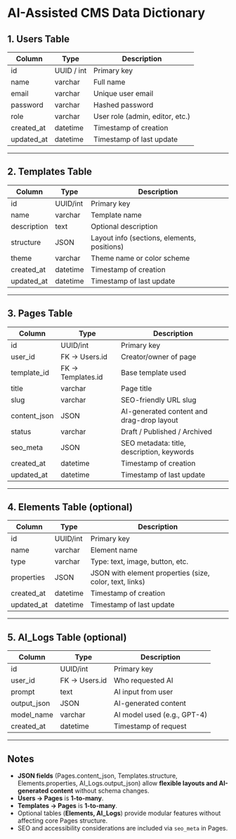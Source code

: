 # AI-Assisted CMS Data Dictionary

## **1. Users Table**

| Column     | Type       | Description                     |
| ---------- | ---------- | ------------------------------- |
| id         | UUID / int | Primary key                     |
| name       | varchar    | Full name                       |
| email      | varchar    | Unique user email               |
| password   | varchar    | Hashed password                 |
| role       | varchar    | User role (admin, editor, etc.) |
| created_at | datetime   | Timestamp of creation           |
| updated_at | datetime   | Timestamp of last update        |

---

## **2. Templates Table**

| Column      | Type     | Description                                 |
| ----------- | -------- | ------------------------------------------- |
| id          | UUID/int | Primary key                                 |
| name        | varchar  | Template name                               |
| description | text     | Optional description                        |
| structure   | JSON     | Layout info (sections, elements, positions) |
| theme       | varchar  | Theme name or color scheme                  |
| created_at  | datetime | Timestamp of creation                       |
| updated_at  | datetime | Timestamp of last update                    |

---

## **3. Pages Table**

| Column       | Type              | Description                                |
| ------------ | ----------------- | ------------------------------------------ |
| id           | UUID/int          | Primary key                                |
| user_id      | FK → Users.id     | Creator/owner of page                      |
| template_id  | FK → Templates.id | Base template used                         |
| title        | varchar           | Page title                                 |
| slug         | varchar           | SEO-friendly URL slug                      |
| content_json | JSON              | AI-generated content and drag-drop layout  |
| status       | varchar           | Draft / Published / Archived               |
| seo_meta     | JSON              | SEO metadata: title, description, keywords |
| created_at   | datetime          | Timestamp of creation                      |
| updated_at   | datetime          | Timestamp of last update                   |

---

## **4. Elements Table (optional)**

| Column     | Type     | Description                                             |
| ---------- | -------- | ------------------------------------------------------- |
| id         | UUID/int | Primary key                                             |
| name       | varchar  | Element name                                            |
| type       | varchar  | Type: text, image, button, etc.                         |
| properties | JSON     | JSON with element properties (size, color, text, links) |
| created_at | datetime | Timestamp of creation                                   |
| updated_at | datetime | Timestamp of last update                                |

---

## **5. AI_Logs Table (optional)**

| Column      | Type          | Description                 |
| ----------- | ------------- | --------------------------- |
| id          | UUID/int      | Primary key                 |
| user_id     | FK → Users.id | Who requested AI            |
| prompt      | text          | AI input from user          |
| output_json | JSON          | AI-generated content        |
| model_name  | varchar       | AI model used (e.g., GPT-4) |
| created_at  | datetime      | Timestamp of request        |

---

## **Notes**

- **JSON fields** (Pages.content_json, Templates.structure, Elements.properties, AI_Logs.output_json) allow **flexible layouts and AI-generated content** without schema changes.
- **Users → Pages** is **1-to-many**.
- **Templates → Pages** is **1-to-many**.
- Optional tables (**Elements, AI_Logs**) provide modular features without affecting core Pages structure.
- SEO and accessibility considerations are included via `seo_meta` in Pages.
